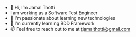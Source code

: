 - 👋 Hi, I’m Jamal Thotti
- I am working as a Software Test Engineer
- 👀 I'm passionate about learning new technologies
- 🌱 I’m currently learning BDD Framework
- 📫 Feel free to reach out to me at tjamalthotti@gmail.com


<!---
Jamal970/Jamal970 is a ✨ special ✨ repository because its `README.md` (this file) appears on your GitHub profile.
You can click the Preview link to take a look at your changes.
--->
